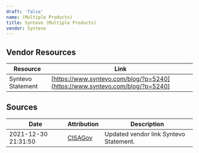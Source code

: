 ```yaml
---
draft: 'false'
name: (Multiple Products)
title: Syntevo (Multiple Products)
vendor: Syntevo
---
```


## Vendor Resources
| Resource | Link |
| --- | --- |
| Syntevo Statement | [https://www.syntevo.com/blog/?p=5240](https://www.syntevo.com/blog/?p=5240) |



## Sources
| Date | Attribution | Description |
| --- | --- | --- |
| 2021-12-30 21:31:50 | [CISAGov](https://raw.githubusercontent.com/cisagov/log4j-affected-db/develop/README.md) | Updated vendor link Syntevo Statement.  |
